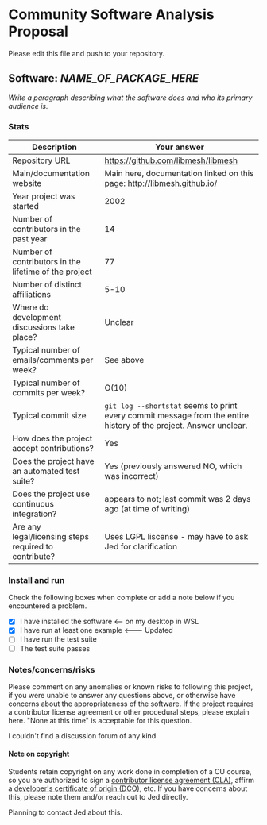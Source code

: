 # Community Software Analysis Proposal
Please edit this file and push to your repository.

## Software: *NAME_OF_PACKAGE_HERE*

*Write a paragraph describing what the software does and who its
primary audience is.*

### Stats

| Description | Your answer |
|---------|-----------|
| Repository URL |  https://github.com/libmesh/libmesh  |
| Main/documentation website |  Main here, documentation linked on this page: http://libmesh.github.io/  |
| Year project was started |  2002  |
| Number of contributors in the past year | 14 |
| Number of contributors in the lifetime of the project |  77  |
| Number of distinct affiliations | 5-10 |
| Where do development discussions take place? |  Unclear  |
| Typical number of emails/comments per week? |  See above  |
| Typical number of commits per week? | O(10) |
| Typical commit size | `git log --shortstat` seems to print every commit message from the entire history of the project. Answer unclear. |
| How does the project accept contributions? | Yes  |
| Does the project have an automated test suite? | Yes (previously answered NO, which was incorrect) |
| Does the project use continuous integration? | appears to not; last commit was 2 days ago (at time of writing) |
| Are any legal/licensing steps required to contribute? | Uses LGPL liscense - may have to ask Jed for clarification |

### Install and run

Check the following boxes when complete or add a note below if you
encountered a problem.

- [x] I have installed the software <-- on my desktop in WSL
- [x] I have run at least one example <--- Updated
- [ ] I have run the test suite
- [ ] The test suite passes

### Notes/concerns/risks

Please comment on any anomalies or known risks to following this
project, if you were unable to answer any questions above, or
otherwise have concerns about the appropriateness of the software.  If
the project requires a contributor license agreement or other
procedural steps, please explain here.  "None at this time" is
acceptable for this question.

I couldn't find a discussion forum of any kind

#### Note on copyright
Students retain copyright on any work done in completion of a CU
course, so you are authorized to sign a [contributor license
agreement (CLA)](https://en.wikipedia.org/wiki/Contributor_License_Agreement),
affirm a [developer's certificate of
origin (DCO)](https://en.wikipedia.org/wiki/Developer_Certificate_of_Origin),
etc.  If you have concerns about this, please note them and/or reach
out to Jed directly.

Planning to contact Jed about this.
